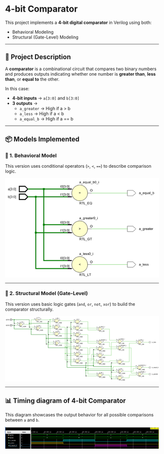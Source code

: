 # 4-bit Comparator

This project implements a **4-bit digital comparator** in Verilog using both:  
- Behavioral Modeling  
- Structural (Gate-Level) Modeling  

---

## 🧠 Project Description

A **comparator** is a combinational circuit that compares two binary numbers and produces outputs indicating whether one number is **greater than**, **less than**, or **equal to** the other.

In this case:
- **4-bit inputs** → `a[3:0]` and `b[3:0]`  
- **3 outputs** →  
  - `a_greater` → High if a > b  
  - `a_less` → High if a < b  
  - `a_equal_b` → High if a == b  

---

## 📦 Models Implemented

### 🔹 1. Behavioral Model

This version uses conditional operators (`>`, `<`, `==`) to describe comparison logic.

![Behavioral Model](Behavioral.png)

---

### 🔹 2. Structural Model (Gate-Level)

This version uses basic logic gates (`and`, `or`, `not`, `xor`) to build the comparator structurally.

![Structural Model](Structural.png)

---

## 📊 Timing diagram of 4-bit Comparator

This diagram showcases the output behavior for all possible comparisons between `a` and `b`.

![Timing Diagram – Behavioral](Timing_diagram.png)


